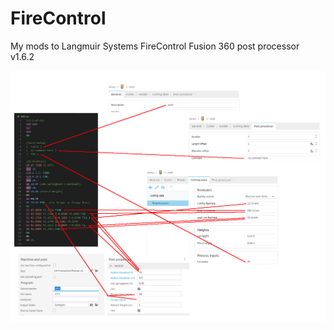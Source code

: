 # FireControl
My mods to Langmuir Systems FireControl Fusion 360 post processor v1.6.2

![](./CH-FC.png)

